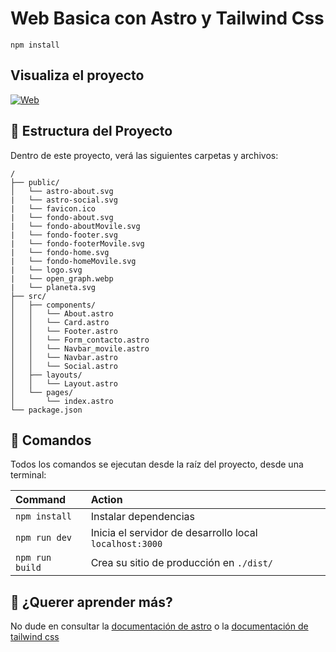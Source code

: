 # Web Basica con Astro y Tailwind Css

```
npm install
```


## Visualiza el proyecto

[![Web](https://img.shields.io/badge/Web-conmentibus.com-14a1f0?style=for-the-badge&logo=dev.to&logoColor=white&labelColor=101010)](https://conmentibus.com)


## 🚀 Estructura del Proyecto

Dentro de este proyecto, verá las siguientes carpetas y archivos:

```
/
├── public/
│   └── astro-about.svg
|   └── astro-social.svg
|   └── favicon.ico
|   └── fondo-about.svg
|   └── fondo-aboutMovile.svg
|   └── fondo-footer.svg
|   └── fondo-footerMovile.svg
|   └── fondo-home.svg
|   └── fondo-homeMovile.svg
|   └── logo.svg
|   └── open_graph.webp
|   └── planeta.svg
├── src/
│   ├── components/
│   │   └── About.astro
│   │   └── Card.astro
│   │   └── Footer.astro
│   │   └── Form_contacto.astro
│   │   └── Navbar_movile.astro
│   │   └── Navbar.astro
│   │   └── Social.astro
│   ├── layouts/
│   │   └── Layout.astro
│   └── pages/
│       └── index.astro
└── package.json
```


## 🧞 Comandos

Todos los comandos se ejecutan desde la raíz del proyecto, desde una terminal:

| Command                   | Action                                           |
| :------------------------ | :----------------------------------------------- |
| `npm install`             | Instalar dependencias                            |
| `npm run dev`             | Inicia el servidor de desarrollo local `localhost:3000`      |
| `npm run build`           | Crea su sitio de producción en `./dist/`          |

## 👀 ¿Querer aprender más?

No dude en consultar la [documentación de astro](https://docs.astro.build) o la [documentación de tailwind css](https://tailwindcss.com/docs/installation) 
